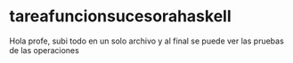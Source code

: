 # tareafuncionsucesorahaskell
Hola profe, subi todo en un solo archivo y al final se puede ver las pruebas de las operaciones
